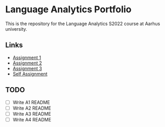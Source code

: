# Language Analytics Portfolio
This is the repository for the Language Analytics S2022 course at Aarhus university.

## Links
- [Assignment 1](./language-a1/README.md)
- [Assignment 2](./language-a2/README.md)
- [Assignment 3](./language-a3/README.md)
- [Self Assignment](https://github.com/Rysias/fooled-by-llm)

## TODO 
- [ ] Write A1 README 
- [ ] Write A2 README 
- [ ] Write A3 README 
- [ ] Write A4 README 
